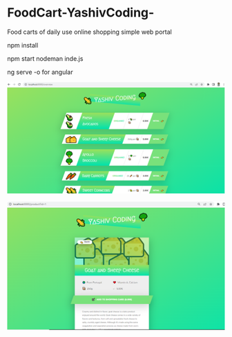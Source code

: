 # FoodCart-YashivCoding-
Food carts of daily use online shopping simple web portal

npm install 


npm start
nodeman inde.js

ng serve -o for angular

![Localhost:8000/overview or local Host:8000](  
    https://github.com/kshivakumar27/FoodCart-YashivCoding-/blob/main/CodingImg1.PNG )

![Localhost:8000/product ](  
    https://github.com/kshivakumar27/FoodCart-YashivCoding-/blob/main/CodingImg2.PNG )
